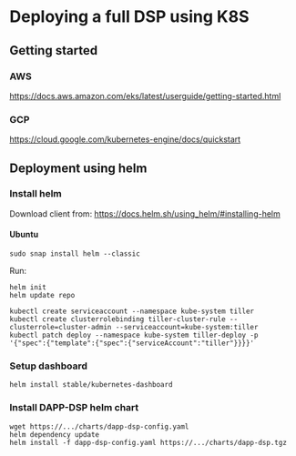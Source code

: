 # Deploying a full DSP using K8S

## Getting started
### AWS
https://docs.aws.amazon.com/eks/latest/userguide/getting-started.html

### GCP
https://cloud.google.com/kubernetes-engine/docs/quickstart

## Deployment using helm
### Install helm

Download client from: https://docs.helm.sh/using_helm/#installing-helm
#### Ubuntu
```
sudo snap install helm --classic
```

Run:
```
helm init
helm update repo

kubectl create serviceaccount --namespace kube-system tiller 
kubectl create clusterrolebinding tiller-cluster-rule --clusterrole=cluster-admin --serviceaccount=kube-system:tiller 
kubectl patch deploy --namespace kube-system tiller-deploy -p '{"spec":{"template":{"spec":{"serviceAccount":"tiller"}}}}'

```
### Setup dashboard
```
helm install stable/kubernetes-dashboard
```
### Install DAPP-DSP helm chart
```
wget https://.../charts/dapp-dsp-config.yaml
helm dependency update
helm install -f dapp-dsp-config.yaml https://.../charts/dapp-dsp.tgz


```

